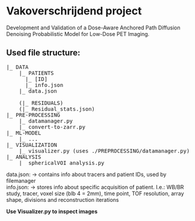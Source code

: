 # Vakoverschrijdend project
Development and Validation of a Dose-Aware Anchored Path Diffusion Denoising Probabilistic Model for Low-Dose PET
Imaging. 

## Used file structure:
<pre>
|_ DATA
    |_ PATIENTS
      |_ [ID]
      |_ info.json
    |_ data.json

    (|_ RESIDUALS)
    (|_ Residual_stats.json)
|_ PRE-PROCESSING
    |_ datamanager.py
    |_ convert-to-zarr.py
|_ ML-MODEL
    |_ ... 
|_ VISUALIZATION
    |_ visualizer.py (uses ./PREPROCESSING/datamanager.py)
|_ ANALYSIS
    |_ sphericalVOI_analysis.py
</pre>

data.json: -> contains info about tracers and patient IDs, used by filemanager <br>
info.json: -> stores info about specific acquisition of patient. I.e.: WB/BR study, tracer, voxel size (blb 4 = 2mm), time point, TOF resolution, array shape, divisions and reconstruction iterations 

**Use Visualizer.py to inspect images**